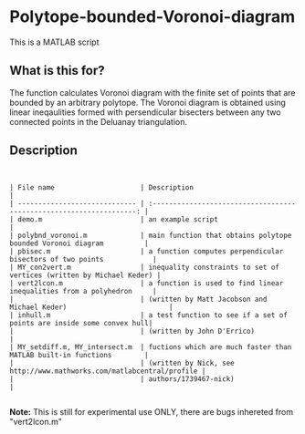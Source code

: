 # Polytope-bounded-Voronoi-diagram
This is a MATLAB script

## What is this for?
The function calculates Voronoi diagram with the finite set of points that are bounded by an arbitrary polytope. The Voronoi diagram is obtained using linear ineqaulities formed with persendicular bisecters between any two connected points in the Deluanay triangulation.

## Description
```


| File name                     | Description                                                          |
| ----------------------------- | :------------------------------------------------------------------: |
| demo.m                        | an example script                                                    |
| polybnd_voronoi.m             | main function that obtains polytope bounded Voronoi diagram          |
| pbisec.m                      | a function computes perpendicular bisectors of two points            |
| MY_con2vert.m                 | inequality constraints to set of vertices (written by Michael Keder) |
| vert2lcon.m                   | a function is used to find linear inequalities from a polyhedron     |
|                               | (written by Matt Jacobson and Michael Keder)                         |
| inhull.m                      | a test function to see if a set of points are inside some convex hull|
|                               | (written by John D'Errico)                                           |
| MY_setdiff.m, MY_intersect.m  | fuctions which are much faster than MATLAB built-in functions        |
|                               | (written by Nick, see http://www.mathworks.com/matlabcentral/profile |
|                               | authors/1739467-nick)                                                |


```

**Note:** This is still for experimental use ONLY, there are bugs inhereted from "vert2lcon.m"
